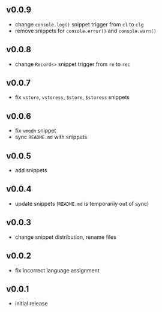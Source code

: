 ## v0.0.9

- change `console.log()` snippet trigger from `cl` to `clg`
- remove snippets for `console.error()` and `console.warn()`

## v0.0.8

- change `Record<>` snippet trigger from `re` to `rec`

## v0.0.7

- fix `vstore`, `vstoress`, `$store`, `$storess` snippets

## v0.0.6

- fix `vmodn` snippet
- sync `README.md` with snippets

## v0.0.5

- add snippets

## v0.0.4

- update snippets (`README.md` is temporarily out of sync)

## v0.0.3

- change snippet distribution, rename files

## v0.0.2

- fix incorrect language assignment

## v0.0.1

- initial release
